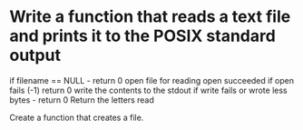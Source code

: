 # Write a function that reads a text file and prints it to the POSIX standard output

if filename == NULL - return 0
open file for reading open succeeded
if open fails (-1) return 0
write the contents to the stdout
if write fails or wrote less bytes - return 0
Return the letters read

Create a function that creates a file.
